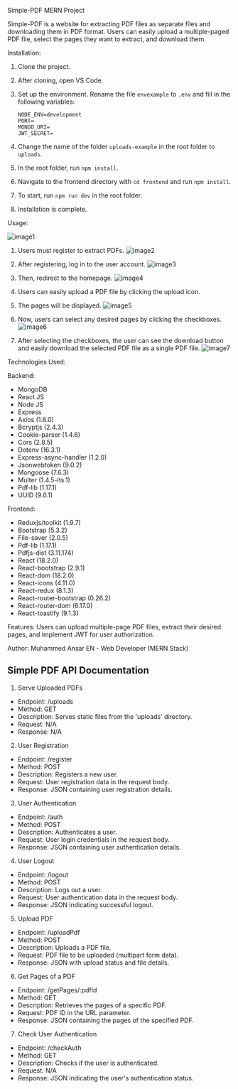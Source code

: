 Simple-PDF MERN Project

Simple-PDF is a website for extracting PDF files as separate files and downloading them in PDF format. Users can easily upload a multiple-paged PDF file, select the pages they want to extract, and download them.

Installation:

1. Clone the project.
2. After cloning, open VS Code.
3. Set up the environment. Rename the file `envexample` to `.env` and fill in the following variables:

    ```
    NODE_ENV=development
    PORT=
    MONGO_URI=
    JWT_SECRET=
    ```
4. Change the name of the folder `uploads-example` in the root folder to `uploads`.
5. In the root folder, run `npm install`.
6. Navigate to the frontend directory with `cd frontend` and run `npm install`.
7. To start, run `npm run dev` in the root folder.
8. Installation is complete.


Usage:

![image1](https://github.com/ansarworkingspace/SIMPLE-PDF-PROJECT/assets/136152544/ecfce976-2c50-4a07-aa94-547c7640add7)

1. Users must register to extract PDFs.
![image2](https://github.com/ansarworkingspace/SIMPLE-PDF-PROJECT/assets/136152544/a65978c8-82a8-4351-a34d-d73182a1ea72)

2. After registering, log in to the user account.
![image3](https://github.com/ansarworkingspace/SIMPLE-PDF-PROJECT/assets/136152544/6daa1ae3-d7c6-41d2-b954-9253b1af1317)

3. Then, redirect to the homepage.
![image4](https://github.com/ansarworkingspace/SIMPLE-PDF-PROJECT/assets/136152544/0bce3c1b-c198-43bc-bafc-bb67d3d8dc23)

4. Users can easily upload a PDF file by clicking the upload icon.

5. The pages will be displayed.
![image5](https://github.com/ansarworkingspace/SIMPLE-PDF-PROJECT/assets/136152544/c2984e91-f67a-407f-a669-db3af9eadcce)

6. Now, users can select any desired pages by clicking the checkboxes.
![image6](https://github.com/ansarworkingspace/SIMPLE-PDF-PROJECT/assets/136152544/b58c42e0-3ef4-4062-a2ae-816f61ddcc2c)

7. After selecting the checkboxes, the user can see the download button and easily download the selected PDF file as a single PDF file.
![image7](https://github.com/ansarworkingspace/SIMPLE-PDF-PROJECT/assets/136152544/312228a5-6876-435b-931c-7ac9b5aa8273)



Technologies Used:

Backend:
- MongoDB
- React JS
- Node JS
- Express
- Axios (1.6.0)
- Bcryptjs (2.4.3)
- Cookie-parser (1.4.6)
- Cors (2.8.5)
- Dotenv (16.3.1)
- Express-async-handler (1.2.0)
- Jsonwebtoken (9.0.2)
- Mongoose (7.6.3)
- Multer (1.4.5-lts.1)
- Pdf-lib (1.17.1)
- UUID (9.0.1)

Frontend:
- Reduxjs/toolkit (1.9.7)
- Bootstrap (5.3.2)
- File-saver (2.0.5)
- Pdf-lib (1.17.1)
- Pdfjs-dist (3.11.174)
- React (18.2.0)
- React-bootstrap (2.9.1)
- React-dom (18.2.0)
- React-icons (4.11.0)
- React-redux (8.1.3)
- React-router-bootstrap (0.26.2)
- React-router-dom (6.17.0)
- React-toastify (9.1.3)

Features:
Users can upload multiple-page PDF files, extract their desired pages, and implement JWT for user authorization.


Author:
Muhammed Ansar EN - Web Developer (MERN Stack)


## Simple PDF API Documentation

1. Serve Uploaded PDFs
- Endpoint: /uploads
- Method: GET
- Description: Serves static files from the 'uploads' directory.
- Request: N/A
- Response: N/A

2. User Registration
- Endpoint: /register
- Method: POST
- Description: Registers a new user.
- Request: User registration data in the request body.
- Response: JSON containing user registration details.

3. User Authentication
- Endpoint: /auth
- Method: POST
- Description: Authenticates a user.
- Request: User login credentials in the request body.
- Response: JSON containing user authentication details.

4. User Logout
- Endpoint: /logout
- Method: POST
- Description: Logs out a user.
- Request: User authentication data in the request body.
- Response: JSON indicating successful logout.

5. Upload PDF
- Endpoint: /uploadPdf
- Method: POST
- Description: Uploads a PDF file.
- Request: PDF file to be uploaded (multipart form data).
- Response: JSON with upload status and file details.

6. Get Pages of a PDF
- Endpoint: /getPages/:pdfId
- Method: GET
- Description: Retrieves the pages of a specific PDF.
- Request: PDF ID in the URL parameter.
- Response: JSON containing the pages of the specified PDF.

7. Check User Authentication
- Endpoint: /checkAuth
- Method: GET
- Description: Checks if the user is authenticated.
- Request: N/A
- Response: JSON indicating the user's authentication status.

